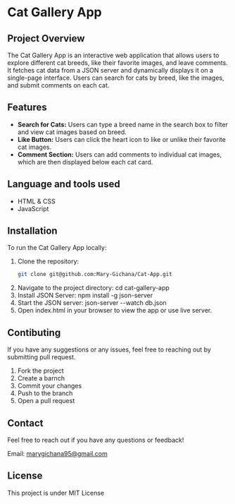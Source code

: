 # Cat Gallery App

## Project Overview

The Cat Gallery App is an interactive web application that allows users to explore different cat breeds, like their favorite images, and leave comments. It fetches cat data from a JSON server and dynamically displays it on a single-page interface. Users can search for cats by breed, like the images, and submit comments on each cat.

## Features

- **Search for Cats:** Users can type a breed name in the search box to filter and view cat images based on breed.
- **Like Button:** Users can click the heart icon to like or unlike their favorite cat images.
- **Comment Section:** Users can add comments to individual cat images, which are then displayed below each cat card.

## Language and tools used

- HTML & CSS
- JavaScript

## Installation

To run the Cat Gallery App locally:

1. Clone the repository:
   ```bash
   git clone git@github.com:Mary-Gichana/Cat-App.git
   ```
2. Navigate to the project directory:
   cd cat-gallery-app
3. Install JSON Server:
   npm install -g json-server
4. Start the JSON server:
   json-server --watch db.json
5. Open index.html in your browser to view the app or use live server.

## Contibuting

If you have any suggestions or any issues, feel free to reaching out by submitting pull request.

1. Fork the project
2. Create a barnch
3. Commit your changes
4. Push to the branch
5. Open a pull request

## Contact

Feel free to reach out if you have any questions or feedback!

Email: marygichana95@gmail.com

## License

This project is under MIT License
